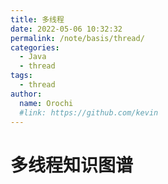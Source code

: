 ```yaml
---
title: 多线程
date: 2022-05-06 10:32:32
permalink: /note/basis/thread/
categories:
  - Java
  - thread
tags:
  - thread
author: 
  name: Orochi
  #link: https://github.com/kevin
---
```

# 多线程知识图谱